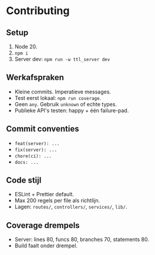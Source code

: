 # Contributing

## Setup
1. Node 20.
2. `npm i`
3. Server dev: `npm run -w ttl_server dev`

## Werkafspraken
- Kleine commits. Imperatieve messages.
- Test eerst lokaal: `npm run coverage`.
- Geen `any`. Gebruik `unknown` of echte types.
- Publieke API's testen: happy + één failure-pad.

## Commit conventies
- `feat(server): ...`
- `fix(server): ...`
- `chore(ci): ...`
- `docs: ...`

## Code stijl
- ESLint + Prettier default.
- Max 200 regels per file als richtlijn.
- Lagen: `routes/`, `controllers/`, `services/`, `lib/`.

## Coverage drempels
- Server: lines 80, funcs 80, branches 70, statements 80.
- Build faalt onder drempel.

